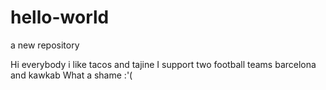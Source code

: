 # hello-world
a new repository


Hi everybody i like tacos and tajine 
I support two football teams barcelona and kawkab 
What a shame :'(
